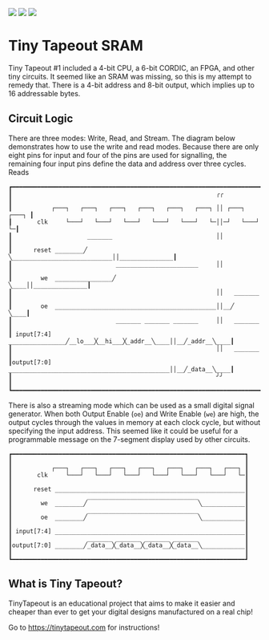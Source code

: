 ![](../../workflows/gds/badge.svg) ![](../../workflows/docs/badge.svg) ![](../../workflows/test/badge.svg)

# Tiny Tapeout SRAM

Tiny Tapeout #1 included a 4-bit CPU, a 6-bit CORDIC, an FPGA, and other tiny
circuits.  It seemed like an SRAM was missing, so this is my attempt to remedy
that.  There is a 4-bit address and 8-bit output, which implies up to 16
addressable bytes.

## Circuit Logic

There are three modes: Write, Read, and Stream.  The diagram below demonstrates
how to use the write and read modes.  Because there are only eight pins for
input and four of the pins are used for signalling, the remaining four input
pins define the data and address over three cycles.  Reads

```
┏━━━━━━━━━━━━━━━━━━━━━━━━━━━━━━━━━━━━━━━━━━━━━━━━━━━━━━━━━━━━━━━━━━━━━━━━━━┓
┃                                                         ╭╭               ┃
┃           ┌───┐   ┌───┐   ┌───┐   ┌───┐   ┌───┐   ┌───┐ ││ ┌───┐   ┌───┐ ┃
┃       clk     └───┘   └───┘   └───┘   └───┘   └───┘   └─││─┘   └───┘   └─┃
┃                     _______                             ││               ┃
┃      reset ________╱       ╲____________________________││_______________┃
┃                             _______________________     ││               ┃
┃        we  ________________╱                       ╲____││_______________┃
┃                                                         ││   _______     ┃
┃        oe  _____________________________________________││__╱       ╲____┃
┃                             _______ _______ _______     ││   _______     ┃
┃ input[7:4] ________________╱__lo___╳__hi___╳_addr__╲____││__╱_addr__╲____┃
┃                                                         ││   _______     ┃
┃output[7:0] _____________________________________________││__╱_data__╲____┃
┃                                                         ╯╯               ┃
┗━━━━━━━━━━━━━━━━━━━━━━━━━━━━━━━━━━━━━━━━━━━━━━━━━━━━━━━━━━━━━━━━━━━━━━━━━━┛
```

There is also a streaming mode which can be used as a small digital signal
generator. When both Output Enable (`oe`) and Write Enable (`we`) are high, the
output cycles through the values in memory at each clock cycle, but without
specifying the input address.  This seemed like it could be useful for a
programmable message on the 7-segment display used by other circuits.

```
┏━━━━━━━━━━━━━━━━━━━━━━━━━━━━━━━━━━━━━━━━━━━━━━━━━━━━━━━━━━━━━━━━━┓
┃                                                                 ┃
┃           ┌───┐   ┌───┐   ┌───┐   ┌───┐   ┌───┐   ┌───┐   ┌───┐ ┃
┃       clk     └───┘   └───┘   └───┘   └───┘   └───┘   └───┘   └─┃
┃                                                                 ┃
┃      reset _____________________________________________________┃
┃                     _______________________________             ┃
┃        we  ________╱                               ╲____________┃
┃                     _______________________________             ┃
┃        oe  ________╱                               ╲____________┃
┃                                                                 ┃
┃ input[7:4] _____________________________________________________┃
┃                     _______ _______ _______ _______             ┃
┃output[7:0] ________╱_data__╳_data__╳_data__╳_data__╲____________┃
┃                                                                 ┃
┗━━━━━━━━━━━━━━━━━━━━━━━━━━━━━━━━━━━━━━━━━━━━━━━━━━━━━━━━━━━━━━━━━┛
```

## What is Tiny Tapeout?

TinyTapeout is an educational project that aims to make it easier and cheaper
than ever to get your digital designs manufactured on a real chip!

Go to https://tinytapeout.com for instructions!

